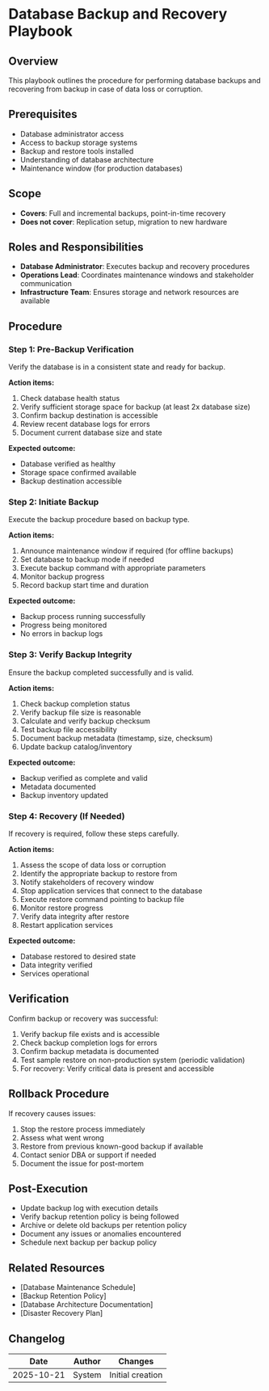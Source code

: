 # Database Backup and Recovery Playbook

## Overview
This playbook outlines the procedure for performing database backups and recovering from backup in case of data loss or corruption.

## Prerequisites
- Database administrator access
- Access to backup storage systems
- Backup and restore tools installed
- Understanding of database architecture
- Maintenance window (for production databases)

## Scope
- **Covers**: Full and incremental backups, point-in-time recovery
- **Does not cover**: Replication setup, migration to new hardware

## Roles and Responsibilities
- **Database Administrator**: Executes backup and recovery procedures
- **Operations Lead**: Coordinates maintenance windows and stakeholder communication
- **Infrastructure Team**: Ensures storage and network resources are available

## Procedure

### Step 1: Pre-Backup Verification
Verify the database is in a consistent state and ready for backup.

**Action items:**
1. Check database health status
2. Verify sufficient storage space for backup (at least 2x database size)
3. Confirm backup destination is accessible
4. Review recent database logs for errors
5. Document current database size and state

**Expected outcome:**
- Database verified as healthy
- Storage space confirmed available
- Backup destination accessible

### Step 2: Initiate Backup
Execute the backup procedure based on backup type.

**Action items:**
1. Announce maintenance window if required (for offline backups)
2. Set database to backup mode if needed
3. Execute backup command with appropriate parameters
4. Monitor backup progress
5. Record backup start time and duration

**Expected outcome:**
- Backup process running successfully
- Progress being monitored
- No errors in backup logs

### Step 3: Verify Backup Integrity
Ensure the backup completed successfully and is valid.

**Action items:**
1. Check backup completion status
2. Verify backup file size is reasonable
3. Calculate and verify backup checksum
4. Test backup file accessibility
5. Document backup metadata (timestamp, size, checksum)
6. Update backup catalog/inventory

**Expected outcome:**
- Backup verified as complete and valid
- Metadata documented
- Backup inventory updated

### Step 4: Recovery (If Needed)
If recovery is required, follow these steps carefully.

**Action items:**
1. Assess the scope of data loss or corruption
2. Identify the appropriate backup to restore from
3. Notify stakeholders of recovery window
4. Stop application services that connect to the database
5. Execute restore command pointing to backup file
6. Monitor restore progress
7. Verify data integrity after restore
8. Restart application services

**Expected outcome:**
- Database restored to desired state
- Data integrity verified
- Services operational

## Verification
Confirm backup or recovery was successful:
1. Verify backup file exists and is accessible
2. Check backup completion logs for errors
3. Confirm backup metadata is documented
4. Test sample restore on non-production system (periodic validation)
5. For recovery: Verify critical data is present and accessible

## Rollback Procedure
If recovery causes issues:
1. Stop the restore process immediately
2. Assess what went wrong
3. Restore from previous known-good backup if available
4. Contact senior DBA or support if needed
5. Document the issue for post-mortem

## Post-Execution
- Update backup log with execution details
- Verify backup retention policy is being followed
- Archive or delete old backups per retention policy
- Document any issues or anomalies encountered
- Schedule next backup per backup policy

## Related Resources
- [Database Maintenance Schedule]
- [Backup Retention Policy]
- [Database Architecture Documentation]
- [Disaster Recovery Plan]

## Changelog
| Date | Author | Changes |
|------|--------|---------|
| 2025-10-21 | System | Initial creation |
